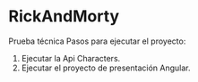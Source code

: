 # RickAndMorty
Prueba técnica
Pasos para ejecutar el proyecto:

1. Ejecutar la Api Characters.
2. Ejecutar el proyecto de presentación Angular.
